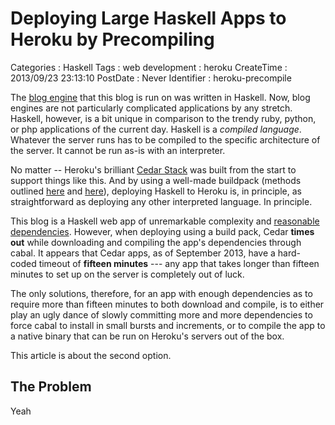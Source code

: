 Deploying Large Haskell Apps to Heroku by Precompiling
======================================================

Categories
:   Haskell
Tags
:   web development
:   heroku
CreateTime
:   2013/09/23 23:13:10
PostDate
:   Never
Identifier
:   heroku-precompile

The [blog engine][engine] that this blog is run on was written in Haskell.
Now, blog engines are not particularly complicated applications by any
stretch. Haskell, however, is a bit unique in comparison to the trendy ruby,
python, or php applications of the current day.  Haskell is a *compiled
language*.  Whatever the server runs has to be compiled to the specific
architecture of the server.  It cannot be run as-is with an interpreter.

<!-- Now, blog engines are not particularly complicated applications by any -->
<!-- stretch.  They're only one step above the Pastie Clone and the Todo List, and -->
<!-- if you don't expect to be able to add posts between deploys, are even simpler -->
<!-- in that they may be *completely static* and every page pre-compiled to html -->
<!-- before it even reaches the server. -->

No matter -- Heroku's brilliant [Cedar Stack][cedar] was built from the start
to support things like this.  And by using a well-made buildpack (methods
outlined [here][method1] and [here][method2]), deploying Haskell to Heroku is,
in principle, as straightforward as deploying any other interpreted language.
In principle.

This blog is a Haskell web app of unremarkable complexity and
[reasonable dependencies][dependencies].  However, when deploying using a
build pack, Cedar **times out** while downloading and compiling the app's
dependencies through cabal.  It appears that Cedar apps, as of September 2013,
have a hard-coded timeout of **fifteen minutes** --- any app that takes longer
than fifteen minutes to set up on the server is completely out of luck.

The only solutions, therefore, for an app with enough dependencies as to
require more than fifteen minutes to both download and compile, is to either
play an ugly dance of slowly committing more and more dependencies to force
cabal to install in small bursts and increments, or to compile the app to a
native binary that can be run on Heroku's servers out of the box.

This article is about the second option.

[engine]: https://github.com/mstksg/blog
[cedar]: https://devcenter.heroku.com/articles/cedar
[method1]: http://adit.io/posts/2013-04-15-making-a-website-with-haskell.html#deploying-to-heroku
[method2]: http://blog.begriffs.com/2013/08/deploying-yesod-to-heroku-with-postgres.html
[dependencies]: https://github.com/mstksg/blog/blob/master/blog.cabal#L20-52


The Problem
-----------

Yeah



